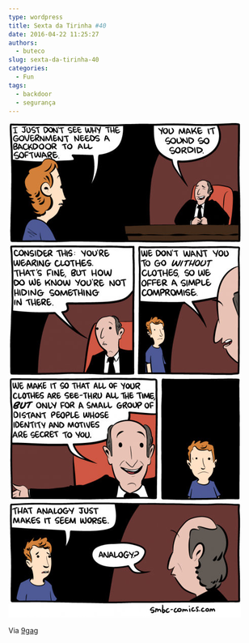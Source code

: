 ```yaml
---
type: wordpress
title: Sexta da Tirinha #40
date: 2016-04-22 11:25:27
authors:
  - buteco
slug: sexta-da-tirinha-40
categories:
  - Fun
tags:
  - backdoor
  - segurança
---
```


<img class="aligncenter wp-image-5246 size-full" src="/images/wp-content/uploads/2016/04/backdoor.jpg" alt="backdoor" width="460" height="979" />

Via <a href="http://9gag.com" target="_blank">9gag</a>
